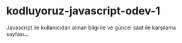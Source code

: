 # kodluyoruz-javascript-odev-1
Javascript ile kullanıcıdan alınan bilgi ile ve güncel saat ile karşılama sayfası...
